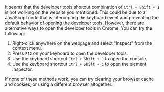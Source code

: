 It seems that the developer tools shortcut combination of `Ctrl + Shift + I` is not working on the website you mentioned. This could be due to a JavaScript code that is intercepting the keyboard event and preventing the default behavior of opening the developer tools. However, there are alternative ways to open the developer tools in Chrome. You can try the following:

1. Right-click anywhere on the webpage and select "Inspect" from the context menu.
2. Press `F12` on your keyboard to open the developer tools.
3. Use the keyboard shortcut `Ctrl + Shift + J` to open the console.
4. Use the keyboard shortcut `Ctrl + Shift + C` to open the element inspector.

If none of these methods work, you can try clearing your browser cache and cookies, or using a different browser altogether.